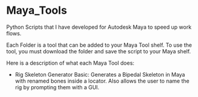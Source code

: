 # Maya_Tools
Python Scripts that I have developed for Autodesk Maya to speed up work flows. 

Each Folder is a tool that can be added to your Maya Tool shelf. To use the tool, you must download the folder and save the script to your Maya shelf. 

Here is a description of what each Maya Tool does:

- Rig Skeleton Generator Basic: Generates a Bipedal Skeleton in Maya with renamed bones inside a locator. Also allows the user to name the rig by prompting them with a GUI. 
